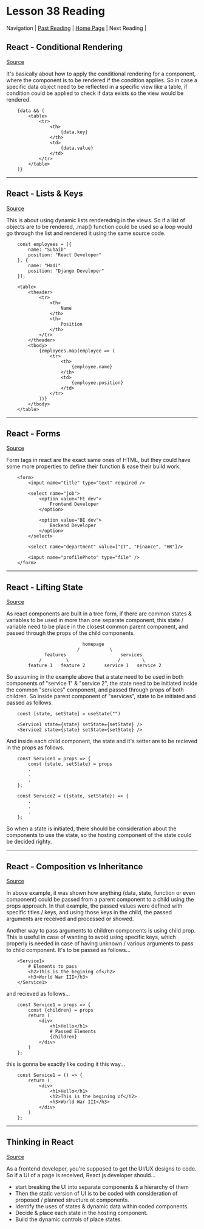 # Lesson 38 Reading

Navigation | [Past Reading](../Read-37/README.md) | [Home Page](../README.md) | Next Reading |

## React - Conditional Rendering

[Source](https://reactjs.org/docs/conditional-rendering.html)

It's basically about how to apply the conditional rendering for a component, where the component is to be rendered if the condition applies. So in case a specific data object need to be reflected in a specific view like a table, if condition could be applied to check if data exists so the view would be rendered.

        {data && (
            <table>
                <tr>
                    <th>
                        {data.key}
                    </th>
                    <td>
                        {data.value}
                    </td>
                </tr>
            </table>
        )}

---

## React - Lists & Keys

[Source](https://reactjs.org/docs/lists-and-keys.html)

This is about using dynamic lists renderednig in the views. So if a list of objects are to be rendered, .map() function could be used so a loop would go through the list and rendered it using the same source code.

        const employees = [{
            name: "Suhaib"
            position: "React Developer"
        }, {
            name: "Hadi"
            position: "Django Developer"
        }];

        <table>
            <theader>
                <tr>
                    <th>
                        Name
                    </th>
                    <th>
                        Position
                    </th>
                </tr>
            </theader>
            <tbody>
                {employees.map(employee => (
                    <tr>
                        <th>
                            {employee.name}
                        </th>
                        <td>
                            {employee.position}
                        </td>
                    </tr>
                ))}
            </tbody>
        </table>

---

## React - Forms

[Source](https://reactjs.org/docs/forms.html)

Form tags in react are the exact same ones of HTML, but they could have some more properties to define their function & ease their build work.

        <form>
            <input name="title" type="text" required />

            <select name="job">
                <option value="FE dev">
                    Frontend Developer
                </option>

                <option value="BE dev">
                    Backend Developer
                </option>
            </select>

            <select name="department" value=["IT", "Finance", "HR"]/>

            <input name="profilePhoto" type="file" />
        </form>

---

## React - Lifting State

[Source](https://reactjs.org/docs/lifting-state-up.html)

As react components are built in a tree form, if there are common states & variables to be used in more than one separate component, this state / variable need to be place in the closest common parent component, and passed through the props of the child components.

                                homepage
                              /           \
                  features                    services
                /         \                  /        \
            feature 1   feature 2       service 1   service 2

So assuming in the example above that a state need to be used in both components of "service 1" & "service 2", the state need to be initiated inside the common "services" component, and passed through props of both children. So inside parent component of "services", state to be initiated and passed as follows.

        const [state, setState] = useState("")

        <Service1 state={state} setState={setState} />
        <Service2 state={state} setState={setState} />

And inside each child component, the state and it's setter are to be recieved in the props as follows.

        const Service1 = props => {
            const {state, setState} = props
            .
            .
            .
        };

        const Service2 = ({state, setState}) => {
            .
            .
            .
        };

So when a state is initiated, there should be consideration about the components to use the state, so the hosting component of the state could be decided righty.

---

## React - Composition vs Inheritance

[Source](https://reactjs.org/docs/composition-vs-inheritance.html)

In above example, it was shown how anything (data, state, function or even component) could be passed from a parent component to a child using the props approach. In that example, the passed values were defined with specific titles / keys, and using those keys in the child, the passed arguments are received and processed or showed.

Another way to pass arguments to children components is using child prop. This is useful in case of wanting to avoid using specific keys, which properly is needed in case of having unknown / various arguments to pass to child component. It's to be passed as follows...

        <Service1>
            # Elements to pass
            <h2>This is the begining of</h2>
            <h3>World War III</h3>
        </Service1>

and recieved as follows...

        const Service1 = props => {
            const {children} = props
            return (
                <div>
                    <h1>Hello</h1>
                    # Passed Elements
                    {children}
                </div>
            )
        };

this is gonna be exactly like coding it this way...

        const Service1 = () => {
            return (
                <div>
                    <h1>Hello</h1>
                    <h2>This is the begining of</h2>
                    <h3>World War III</h3>
                </div>
            )
        };

---

## Thinking in React

[Source](https://reactjs.org/docs/thinking-in-react.html)

As a frontend developer, you're supposed to get the UI/UX designs to code. So if a UI of a page is received, React.js developer should...

- start breaking the UI into separate components & a hierarchy of them
- Then the static version of UI is to be coded with consideration of proposed / planned structure ot components.
- Identify the uses of states & dynamic data within coded components.
- Decide & place each state in the hosting component.
- Build the dynamic controls of place states.
